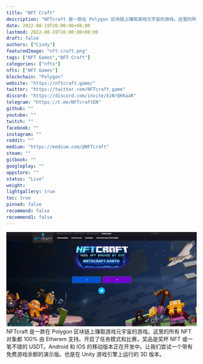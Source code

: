 ```yaml
---
title: "NFT Craft"
description: "NFTcraft 是一款在 Polygon 区块链上赚取游戏元宇宙的游戏。这里的所有 NFT 对象都 100% 由 Etherem 支持。开启了任务模式和比赛，奖品是奖杯 NFT 或一笔不错的 USDT。Android 和 IOS 的移动版本正在开发中。让我们尝试一个带有免费游戏余额的演示版。也是在 Unity 游戏引擎上运行的 3D 版本。"
date: 2022-08-19T20:00:00+08:00
lastmod: 2022-08-19T16:00:00+08:00
draft: false
authors: ["Cindy"]
featuredImage: "nft-craft.png"
tags: ["NFT Games","NFT Craft"]
categories: ["nfts"]
nfts: ["NFT Games"]
blockchain: "Polygon"
website: "https://nftcraft.game/"
twitter: "https://twitter.com/NFTcraft_game"
discord: "https://discord.com/invite/EzNrQKKaaR"
telegram: "https://t.me/NFTcraftEN"
github: ""
youtube: ""
twitch: ""
facebook: ""
instagram: ""
reddit: ""
medium: "https://medium.com/@NFTcraft"
steam: ""
gitbook: ""
googleplay: ""
appstore: ""
status: "Live"
weight: 
lightgallery: true
toc: true
pinned: false
recommend: false
recommend1: false
---
```

![image-20220819172514823](image-20220819172514823.png)NFTcraft 是一款在 Polygon 区块链上赚取游戏元宇宙的游戏。这里的所有 NFT 对象都 100% 由 Etherem 支持。开启了任务模式和比赛，奖品是奖杯 NFT 或一笔不错的 USDT。Android 和 IOS 的移动版本正在开发中。让我们尝试一个带有免费游戏余额的演示版。也是在 Unity 游戏引擎上运行的 3D 版本。